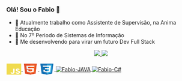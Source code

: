 ### Olá! Sou o Fabio 👋

- 🔭 Atualmente trabalho como Assistente de Supervisão, na Anima Educação
- 🌱 No 7º Periodo de Sistemas de Informação
- 👯 Me desenvolvendo para virar um futuro Dev Full Stack

<div align="center">
  <a href="https://github.com/fabiopdiogo">
  <img height="180em" src="https://github-readme-stats.vercel.app/api?username=fabiopdiogo&show_icons=false&theme=dark&include_all_commits=true&count_private=true"/>
  <img height="180em" src="https://github-readme-stats.vercel.app/api/top-langs/?username=fabiopdiogo&layout=compact&langs_count=7&theme=dark"/>
</div>
 
<div style="display: inline_block"><br>
<img align="center" alt="Fabio-Js" height="30" width="40" src="https://raw.githubusercontent.com/devicons/devicon/master/icons/javascript/javascript-plain.svg">
<img align="center" alt="Fabio-HTML" height="30" width="40" src="https://raw.githubusercontent.com/devicons/devicon/master/icons/html5/html5-original.svg">
<img align="center" alt="Fabio-CSS" height="30" width="40" src="https://raw.githubusercontent.com/devicons/devicon/master/icons/css3/css3-original.svg">
<img align="center" alt="Fabio-JAVA" height="30" width="40" src="https://cdn.jsdelivr.net/gh/devicons/devicon/icons/java/java-plain.svg">
<img align="center" alt="Fabio-C#" height="30" width="40" src="https://cdn.jsdelivr.net/gh/devicons/devicon/icons/csharp/csharp-original.svg">
</div>
